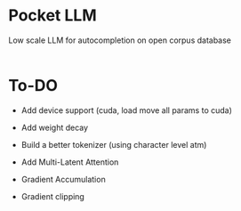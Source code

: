# Pocket LLM
Low scale LLM for autocompletion on open corpus database 
<br>
<br>

# To-DO
- Add device support (cuda, load move all params to cuda)

- Add weight decay

- Build a better tokenizer (using character level atm)

- Add Multi-Latent Attention

- Gradient Accumulation

- Gradient clipping